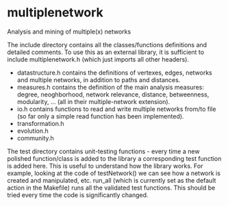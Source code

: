 multiplenetwork
===============

Analysis and mining of multiple(x) networks

The include directory contains all the classes/functions definitions and detailed comments. To use this as an external library, it is sufficient to include multiplenetwork.h (which just imports all other headers).

- datastructure.h contains the definitions of vertexes, edges, networks and multiple networks, in addition to paths and distances.
- measures.h contains the definition of the main analysis measures: degree, neoghborhood, network relevance, distance, betweenness, modularity, ... (all in their multiple-network extension).
- io.h contains functions to read and write multiple networks from/to file (so far only a simple read function has been implemented).
- transformation.h
- evolution.h
- community.h

The test directory contains unit-testing functions - every time a new polished function/class is added to the library a corresponding test function is added here. This is useful to understand how the library works. For example, looking at the code of testNetwork() we can see how a network is created and manipulated, etc. run_all (which is currently set as the default action in the Makefile) runs all the validated test functions. This should be tried every time the code is significantly changed.

